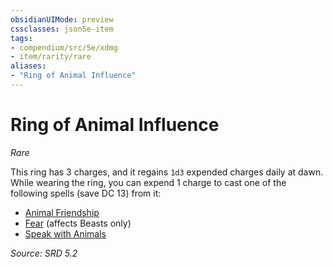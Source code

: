 ```yaml
---
obsidianUIMode: preview
cssclasses: json5e-item
tags:
- compendium/src/5e/xdmg
- item/rarity/rare
aliases: 
- "Ring of Animal Influence"
---
```

# Ring of Animal Influence
*Rare*  


This ring has 3 charges, and it regains `1d3` expended charges daily at dawn. While wearing the ring, you can expend 1 charge to cast one of the following spells (save DC 13) from it:

- [Animal Friendship](animal-friendship-xphb.md)  
- [Fear](fear-xphb.md) (affects Beasts only)  
- [Speak with Animals](speak-with-animals-xphb.md)  

*Source: SRD 5.2*